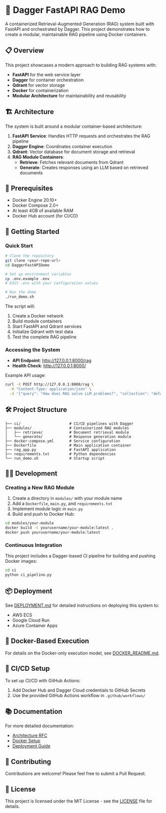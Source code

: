 # 🚀 Dagger FastAPI RAG Demo

A containerized Retrieval-Augmented Generation (RAG) system built with FastAPI and orchestrated by Dagger. This project demonstrates how to create a modular, maintainable RAG pipeline using Docker containers.

## 📋 Overview

This project showcases a modern approach to building RAG systems with:

- **FastAPI** for the web service layer
- **Dagger** for container orchestration
- **Qdrant** for vector storage
- **Docker** for containerization
- **Modular Architecture** for maintainability and reusability

## 🏗️ Architecture

The system is built around a modular container-based architecture:

1. **FastAPI Service**: Handles HTTP requests and orchestrates the RAG pipeline
2. **Dagger Engine**: Coordinates container execution
3. **Qdrant**: Vector database for document storage and retrieval
4. **RAG Module Containers**:
   - **Retrieve**: Fetches relevant documents from Qdrant
   - **Generate**: Creates responses using an LLM based on retrieved documents

## 🧰 Prerequisites

- Docker Engine 20.10+
- Docker Compose 2.0+ 
- At least 4GB of available RAM
- Docker Hub account (for CI/CD)

## 🚀 Getting Started

### Quick Start

```bash
# Clone the repository
git clone <your-repo-url>
cd DaggerFastAPIDemo

# Set up environment variables
cp .env.example .env
# Edit .env with your configuration values

# Run the demo
./run_demo.sh
```

The script will:
1. Create a Docker network
2. Build module containers
3. Start FastAPI and Qdrant services
4. Initialize Qdrant with test data
5. Test the complete RAG pipeline

### Accessing the System

- **API Endpoint**: http://127.0.0.1:8000/rag
- **Health Check**: http://127.0.0.1:8000/

Example API usage:

```bash
curl -X POST http://127.0.0.1:8000/rag \
  -H "Content-Type: application/json" \
  -d '{"query": "How does RAG solve LLM problems?", "collection": "default"}'
```

## 🛠️ Project Structure

```
├── ci/                      # CI/CD pipelines with Dagger
├── modules/                 # Containerized RAG modules
│   ├── retrieve/            # Document retrieval module
│   └── generate/            # Response generation module
├── docker-compose.yml       # Service configuration
├── Dockerfile               # Main application container
├── rag_app.py               # FastAPI application
├── requirements.txt         # Python dependencies
└── run_demo.sh              # Startup script
```

## 🧑‍💻 Development

### Creating a New RAG Module

1. Create a directory in `modules/` with your module name
2. Add a `Dockerfile`, `main.py`, and `requirements.txt`
3. Implement module logic in `main.py`
4. Build and push to Docker Hub:

```bash
cd modules/your-module
docker build -t yourusername/your-module:latest .
docker push yourusername/your-module:latest
```

### Continuous Integration

This project includes a Dagger-based CI pipeline for building and pushing Docker images:

```bash
cd ci
python ci_pipeline.py
```

## 📦 Deployment

See [DEPLOYMENT.md](DEPLOYMENT.md) for detailed instructions on deploying this system to:

- AWS ECS
- Google Cloud Run
- Azure Container Apps

## 🐳 Docker-Based Execution

For details on the Docker-only execution model, see [DOCKER_README.md](DOCKER_README.md).

## 🚢 CI/CD Setup

To set up CI/CD with GitHub Actions:

1. Add Docker Hub and Dagger Cloud credentials to GitHub Secrets
2. Use the provided GitHub Actions workflow in `.github/workflows/`

## 📚 Documentation

For more detailed documentation:

- [Architecture RFC](rfc_instructions.md)
- [Docker Setup](DOCKER_README.md)
- [Deployment Guide](DEPLOYMENT.md)

## 🤝 Contributing

Contributions are welcome! Please feel free to submit a Pull Request.

## 📄 License

This project is licensed under the MIT License - see the [LICENSE](LICENSE) file for details.
